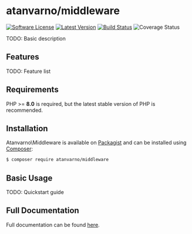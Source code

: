# atanvarno/middleware
[![Software License](https://img.shields.io/badge/license-MIT-blue.svg?style=flat-square)](LICENSE)
[![Latest Version](https://img.shields.io/github/release/atanvarno69/middleware.svg?style=flat-square)](https://github.com/atanvarno69/middleware/releases)
[![Build Status](https://img.shields.io/github/workflow/status/atanvarno69/middleware/tests?style=flat-square)](https://github.com/atanvarno69/middleware/actions?query=workflow%3Atests+branch%3Amaster)
![Coverage Status](https://img.shields.io/endpoint?url=https://gist.githubusercontent.com/atanvarno69/a0d8994934bb1f7ccbe62b641cdf6b5b/raw/middleware.json)

TODO: Basic description

## Features

TODO: Feature list

## Requirements

PHP >= **8.0** is required, but the latest stable version of PHP is recommended.

## Installation

Atanvarno\Middleware is available on [Packagist](https://packagist.org/packages/atanvarno/middleware) and can be
installed using [Composer](https://getcomposer.org/):

```bash
$ composer require atanvarno/middleware
```

## Basic Usage

TODO: Quickstart guide

## Full Documentation

Full documentation can be found [here](https://github.com/atanvarno69/middleware/blob/master/docs).
